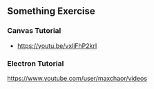 ## Something Exercise

### Canvas Tutorial
- https://youtu.be/vxljFhP2krI

### Electron Tutorial
https://www.youtube.com/user/maxchaor/videos
